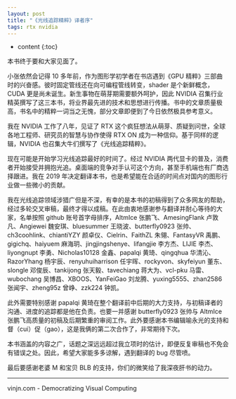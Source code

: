 ```yaml
---
layout: post
title: "《光线追踪精粹》译者序"
tags: rtx nvidia
---
```


* content
{:toc}

本书终于要和大家见面了。

小张依然会记得 10 多年前，作为图形学初学者在书店遇到《GPU 精粹》三部曲时的兴奋感。彼时固定管线还在向可编程管线转变，shader 是个新鲜概念，CUDA 更是尚未诞生。新生事物在萌芽期需要额外呵护，因此 NVIDIA 召集行业精英撰写了这三本书，将业界最先进的技术和思想进行传播。书中的文章质量极高，书名中的精粹一词当之无愧，部分文章即便到了今日依然极具参考意义。

我在 NVIDIA 工作了八年，见证了 RTX 这个疯狂想法从萌芽、质疑到问世，全球各地工程师、研究员的智慧与协作使得 RTX ON 成为一种信仰。基于同样的逻辑，NVIDIA 也召集大牛们撰写了《光线追踪精粹》。

现在可能是开始学习光线追踪最好的时间了。经过 NVIDIA 两代显卡的普及，消费者开始接受并拥抱光追。桌面端的竞争对手认可这个方向，甚至手机端也有厂商选择跟进。我在 2019 年决定翻译本书，也是希望能在合适的时间点对国内的图形行业做一些微小的贡献。

我在光线追踪领域涉猎广但是不深，有幸的是本书的初稿得到了众多网友的帮助，经过多轮交叉审稿，最终才得以成稿。在此由衷地感谢参与翻译并耐心等待的大家，名单按照 github 账号首字母排序，AltmIce 张鹏飞、AmesingFlank 卢敦凡、Angiewei 魏安琪、bluesummer 王晓波、butterfly0923 张帅、ch3coohlink、chiantiYZY 颜卓仪、Cielrin、FaithZL  朱翎、FantasyVR 禹鹏、gigichq、haiyuem 麻海玥、jingjingshenye、lifangjie 李方杰、LIJIE 李杰、liyongnupt 李勇、Nicholas10128 金鑫、papalqi 黄琦、qingqhua 华清沁、RazorYhang 杨宇辰、renyuhuiharrison 任宇晖、rockyvon、skyfeiyun 董东、slongle 邓俊辰、tankijong 张天毅、tavechiang 蒋大为、vcl-pku 马雷、wubochang 吴博昌、XBOOS、YanFeiGao 刘龙腾、yuxing5555、zhan2586 张闻宇、zheng95z 曾峥、zzk224 钟凯。

此外需要特别感谢 papalqi 黄琦在整个翻译前中后期的大力支持，与初稿译者的沟通、进度的追踪都是他在负责。也要一并感谢 butterfly0923 张帅与 AltmIce 张鹏飞高质量的初稿及后期繁重的审阅工作。此外要感谢本书编辑喻永光的支持和督（cui）促（gao），这是我俩的第二次合作了，非常期待下次。

本书涵盖的内容之广，话题之深远远超过我立项时的估计，即便反复审稿也不免会有错误之处。因此，希望大家能多多谅解，遇到翻译的 bug 尽管喷。

最后要感谢老婆 M 和宝贝 BLB 的支持，你们的微笑给了我深夜肝书的动力。

----

vinjn.com - Democratizing Visual Computing